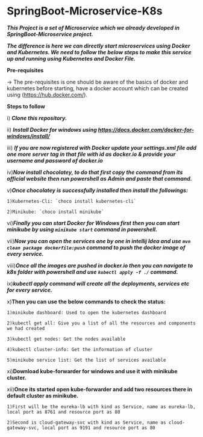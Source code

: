 # SpringBoot-Microservice-K8s

**_This Project is a set of Microservice which we already developed in SpringBoot-Microservice project._**

**_The difference is here we can directly start microservices using Docker and Kubernetes. We need to follow the below steps to make this service up and running using Kubernetes and Docker File._**

**Pre-requisites**

-> The pre-requisites is one should be aware of the basics of docker and kubernetes before starting, have a docker account which can be created using (https://hub.docker.com/).

**Steps to follow**

i) **_Clone this repository._**

ii) **_Install Docker for windows using https://docs.docker.com/docker-for-windows/install/_**

iii) **_If you are now registered with Docker update your settings.xml file add one more server tag in that file with id as docker.io & provide your username and password of docker.io_**

iv)**_Now install chocolatey, to do that first copy the command from its official website then run powershell as Admin and paste that command._**

v)**_Once chocolatey is successfully installed then install the followings:_**

    1)Kubernetes-Cli: `choco install kubernetes-cli`
    
    2)Minikube: `choco install minikube`

vi)**_Finally you can start Docker for Windows first then you can start minikube by using `minikube start` command in powershell._**

vii)**_Now you can open the services one by one in intellij Idea and use `mvn clean package dockerfile:push` command to push the docker image of every service._**

viii)**_Once all the images are pushed in docker.io then you can navigate to k8s folder with powershell and use `kubectl apply -f ./` command._**

ix)**_kubectl apply command will create all the deployments, services etc for every service._**

x)**Then you can use the below commands to check the status:**

    1)minikube dashboard: Used to open the kubernetes dashboard

    2)kubectl get all: Give you a list of all the resources and components we had created

    3)kubectl get nodes: Get the nodes available

    4)kubectl cluster-info: Get the information of cluster

    5)minikube service list: Get the list of services available

xi)**Download kube-forwarder for windows and use it with minikube cluster.**
       
xii)**Once its started open kube-forwarder and add two resources there in default cluster as minikube.**
    
    1)First will be the eureka-lb with kind as Service, name as eureka-lb, local port as 8761 and resource port as 80

    2)Second is cloud-gateway-svc with kind as Service, name as cloud-gateway-svc, local port as 9191 and resource port as 80

